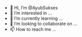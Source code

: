 - 👋 Hi, I’m @AyubSukses
- 👀 I’m interested in ...
- 🌱 I’m currently learning ...
- 💞️ I’m looking to collaborate on ...
- 📫 How to reach me ...

<!---
AyubSukses/AyubSukses is a ✨ special ✨ repository because its `README.md` (this file) appears on your GitHub profile.
You can click the Preview link to take a look at your changes.
--->
